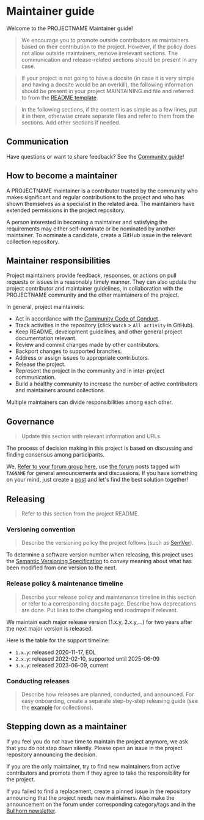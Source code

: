 # Maintainer guide

Welcome to the PROJECTNAME Maintainer guide!

> We encourage you to promote outside contributors as maintainers based on their contribution to the project. However, if the policy does not allow outside maintainers, remove irrelevant sections. The communication and release-related sections should be present in any case.

> If your project is not going to have a docsite (in case it is very simple and having a docsite would be an overkill), the following information should be present in your project MAINTAINING.md file and referred to from the [README template](https://github.com/ansible-community/project-template/blob/main/README.md).

> In the following sections, if the content is as simple as a few lines, put it in there, otherwise create separate files and refer to them from the sections. Add other sections if needed.

## Communication

Have questions or want to share feedback? See the [Community guide](community_guide.md)!

## How to become a maintainer

A PROJECTNAME maintainer is a contributor trusted by the community who makes significant and regular contributions to the project and who has shown themselves as a specialist in the related area. The maintainers have extended permissions in the project repository.

A person interested in becoming a maintainer and satisfying the requirements may either self-nominate or be nominated by another maintainer. To nominate a candidate, create a GitHub issue in the relevant collection repository.

## Maintainer responsibilities

Project maintainers provide feedback, responses, or actions on pull requests or issues in a reasonably timely manner. They can also update the project contributor and maintainer guidelines, in collaboration with the PROJECTNAME community and the other maintainers of the project.

In general, project maintainers:

- Act in accordance with the [Community Code of Conduct](link-to-CoC-here).
- Track activities in the repository (click `Watch` > `All activity` in GitHub).
- Keep README, development guidelines, and other general project documentation relevant.
- Review and commit changes made by other contributors.
- Backport changes to supported branches.
- Address or assign issues to appropriate contributors.
- Release the project.
- Represent the project in the community and in inter-project communication.
- Build a healthy community to increase the number of active contributors and maintainers around collections.

Multiple maintainers can divide responsibilities among each other.

## Governance

> Update this section with relevant information and URLs.

The process of decision making in this project is based on discussing and finding consensus among participants.

We, [Refer to your forum group here](https://forum.ansible.com/g/YOUR-GROUP), use [the forum](https://forum.ansible.com/tag/YOUR-TAG) posts tagged with `TAGNAME` for general announcements and discussions. If you have something on your mind, just create a [post](https://forum.ansible.com/new-topic?title=topic%20title&body=topic%20body&category=project&tags=YOUR-TAG) and let's find the best solution together!

## Releasing

> Refer to this section from the project README.

### Versioning convention

> Describe the versioning policy the project follows (such as [SemVer](https://semver.org/)).

To determine a software version number when releasing, this project uses the [Semantic Versioning Specification](https://semver.org/) to convey meaning about what has been modified from one version to the next.

### Release policy & maintenance timeline

> Describe your release policy and maintenance timeline in this section or refer to a corresponding docsite page. Describe how deprecations are done. Put links to the changelog and roadmaps if relevant.

We maintain each major release version (1.x.y, 2.x.y,...) for two years after the next major version is released.

Here is the table for the support timeline:

- `1.x.y`: released 2020-11-17, EOL
- `2.x.y`: released 2022-02-10, supported until 2025-06-09
- `3.x.y`: released 2023-06-09, current

### Conducting releases

> Describe how releases are planned, conducted, and announced. For easy onboarding, create a separate step-by-step releasing guide (see the [example](https://docs.ansible.com/ansible/devel/community/collection_contributors/collection_release_without_branches.html#collection-release-without-branches) for collections).

## Stepping down as a maintainer

If you feel you do not have time to maintain the project anymore, we ask that you do not step down silently. Please open an issue in the project repository announcing the decision.

If you are the only maintainer, try to find new maintainers from active contributors and promote them if they agree to take the responsibility for the project.

If you failed to find a replacement, create a pinned issue in the repository announcing that the project needs new maintainers. Also make the announcement on the forum under corresponding category/tags and in the [Bullhorn newsletter](https://forum.ansible.com/t/about-the-newsletter-category/166).
